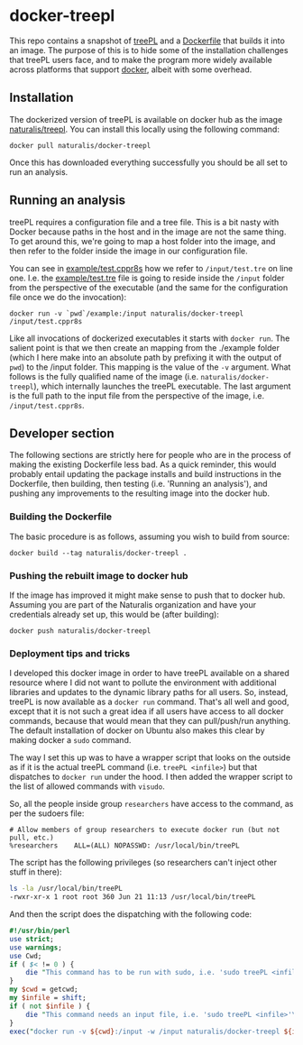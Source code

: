 # docker-treepl

This repo contains a snapshot of [treePL](https://github.com/blackrim/treePL)
and a [Dockerfile](Dockerfile) that builds it into an image. The purpose of 
this is to hide some of the installation challenges that treePL users face,
and to make the program more widely available across platforms that support
[docker](https://www.docker.com/), albeit with some overhead.

## Installation

The dockerized version of treePL is available on docker hub as the image
[naturalis/treepl](https://hub.docker.com/r/naturalis/docker-treepl). You
can install this locally using the following command:

```{bash}
docker pull naturalis/docker-treepl
```

Once this has downloaded everything successfully you should be all set to 
run an analysis.

## Running an analysis

treePL requires a configuration file and a tree file. This is a bit nasty
with Docker because paths in the host and in the image are not the same
thing. To get around this, we're going to map a host folder into the image,
and then refer to the folder inside the image in our configuration file.

You can see in [example/test.cppr8s](example/test.cppr8s) how we refer to
`/input/test.tre` on line one. I.e. the [example/test.tre](example/test.tre) 
file is going to reside inside the `/input` folder from the perspective of the
executable (and the same for the configuration file once we do the invocation):

```{bash}
docker run -v `pwd`/example:/input naturalis/docker-treepl /input/test.cppr8s
```

Like all invocations of dockerized executables it starts with `docker run`.
The salient point is that we then create an mapping from the ./example folder
(which I here make into an absolute path by prefixing it with the output of
`pwd`) to the /input folder. This mapping is the value of the `-v` argument.
What follows is the fully qualified name of the image (i.e. 
`naturalis/docker-treepl`), which internally launches the treePL executable.
The last argument is the full path to the input file from the perspective
of the image, i.e. `/input/test.cppr8s`.


## Developer section 

The following sections are strictly here for people who are in the process
of making the existing Dockerfile less bad. As a quick reminder, this
would probably entail updating the package installs and build instructions
in the Dockerfile, then building, then testing (i.e. 'Running an analysis'),
and pushing any improvements to the resulting image into the docker hub.

### Building the Dockerfile

The basic procedure is as follows, assuming you wish to build from source:

```{bash}
docker build --tag naturalis/docker-treepl .
```

### Pushing the rebuilt image to docker hub

If the image has improved it might make sense to push that to docker hub.
Assuming you are part of the Naturalis organization and have your 
credentials already set up, this would be (after building):

```{bash}
docker push naturalis/docker-treepl
```

### Deployment tips and tricks

I developed this docker image in order to have treePL available on a shared
resource where I did not want to pollute the environment with additional 
libraries and updates to the dynamic library paths for all users. So, instead,
treePL is now available as a `docker run` command. That's all well and good,
except that it is not such a great idea if all users have access to all docker
commands, because that would mean that they can pull/push/run anything. The
default installation of docker on Ubuntu also makes this clear by making
docker a `sudo` command.

The way I set this up was to have a wrapper script that looks on the outside
as if it is the actual treePL command (i.e. `treePL <infile>`) but that 
dispatches to `docker run` under the hood. I then added the wrapper script
to the list of allowed commands with `visudo`. 

So, all the people inside group `researchers` have access to the command, as
per the sudoers file:

```
# Allow members of group researchers to execute docker run (but not pull, etc.)
%researchers    ALL=(ALL) NOPASSWD: /usr/local/bin/treePL
```

The script has the following privileges (so researchers can't inject other
stuff in there):

```bash
ls -la /usr/local/bin/treePL
-rwxr-xr-x 1 root root 360 Jun 21 11:13 /usr/local/bin/treePL
```

And then the script does the dispatching with the following code:

```perl
#!/usr/bin/perl
use strict;
use warnings;
use Cwd;
if ( $< != 0 ) {
	die "This command has to be run with sudo, i.e. 'sudo treePL <infile>'\n";
}
my $cwd = getcwd;
my $infile = shift;
if ( not $infile ) {
	die "This command needs an input file, i.e. 'sudo treePL <infile>'\n";
}
exec("docker run -v ${cwd}:/input -w /input naturalis/docker-treepl ${infile}");
```
